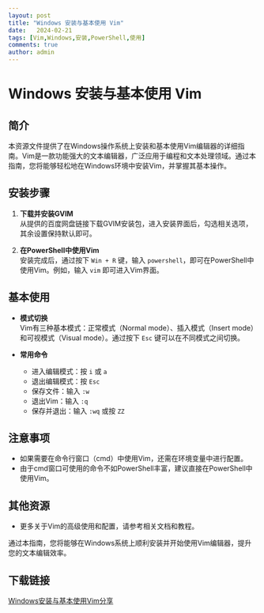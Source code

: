 ```yaml
---
layout: post
title: "Windows 安装与基本使用 Vim"
date:   2024-02-21
tags: [Vim,Windows,安装,PowerShell,使用]
comments: true
author: admin
---
```

# Windows 安装与基本使用 Vim

## 简介
本资源文件提供了在Windows操作系统上安装和基本使用Vim编辑器的详细指南。Vim是一款功能强大的文本编辑器，广泛应用于编程和文本处理领域。通过本指南，您将能够轻松地在Windows环境中安装Vim，并掌握其基本操作。

## 安装步骤
1. **下载并安装GVIM**  
   从提供的百度网盘链接下载GVIM安装包，进入安装界面后，勾选相关选项，其余设置保持默认即可。

2. **在PowerShell中使用Vim**  
   安装完成后，通过按下 `Win + R` 键，输入 `powershell`，即可在PowerShell中使用Vim。例如，输入 `vim` 即可进入Vim界面。

## 基本使用
- **模式切换**  
  Vim有三种基本模式：正常模式（Normal mode）、插入模式（Insert mode）和可视模式（Visual mode）。通过按下 `Esc` 键可以在不同模式之间切换。

- **常用命令**  
  - 进入编辑模式：按 `i` 或 `a`
  - 退出编辑模式：按 `Esc`
  - 保存文件：输入 `:w`
  - 退出Vim：输入 `:q`
  - 保存并退出：输入 `:wq` 或按 `ZZ`

## 注意事项
- 如果需要在命令行窗口（cmd）中使用Vim，还需在环境变量中进行配置。
- 由于cmd窗口可使用的命令不如PowerShell丰富，建议直接在PowerShell中使用Vim。

## 其他资源
- 更多关于Vim的高级使用和配置，请参考相关文档和教程。

通过本指南，您将能够在Windows系统上顺利安装并开始使用Vim编辑器，提升您的文本编辑效率。

## 下载链接

[Windows安装与基本使用Vim分享](https://pan.quark.cn/s/dbfa480c21cd)